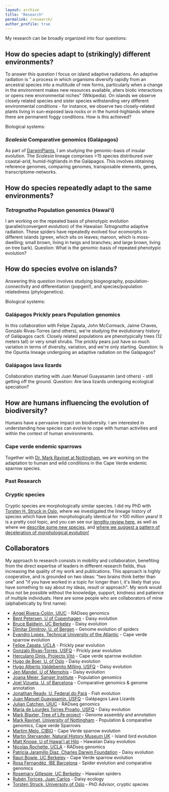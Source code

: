 ```yaml
---
layout: archive
title: "Research"
permalink: /research/
author_profile: true
---
```


My research can be broadly organized into four questions:
## How do species adapt to (strikingly) different environments?
To answer this question I focus on island adaptive radiations. An adaptive radiation is " a process in which organisms diversify rapidly from an ancestral species into a multitude of new forms, particularly when a change in the environment makes new resources available, alters biotic interactions or opens new environmental niches" (Wikipedia). On islands we observe closely related species and sister species withstanding very different environmental conditions - for instance, we observe two closely-related plants living in sun-exposed lava rocks or in the humid-highlands where there are permanent foggy conditions. How is this achieved?

Biological systems:
### *Scalesia* Comparative genomics (Galápagos) ###
As part of [DarwinPlants](http://darwin-plants.com/), I am studying the genomic-basis of insular evolution. The *Scalesia* lineage comprises >15 species distribured over coastal-arid, humid-highlands in the Galápagos. This involves obtaining reference genomes, comparing genomes, transposable elements, genes, transcriptome-networks.

## How do species repeatedly adapt to the same environments?
### *Tetragnatha* Population genomics (Hawai'i) ### 
I am working on the repeated basis of phenotypic evolution (parallel/convergent evolution) of the Hawaiian *Tetragnatha* adaptive radiation. These spiders have repeatedly evolved four ecomorphs in different islands (green, which sits on leaves; maroon, which is moss-dwelling; small brown, living in twigs and branches; and large brown, living on tree bark). 
Question: What is the genomic-basis of repeated phenotypic evolution?

## How do species evolve on islands?
Answering this question involves studying biogeography, population-connectivity and differentiation (popgen!), and species/population relatedness (phylogenetics).

Biological systems:
### Galápagos Prickly pears Population genomics ###
In this collaboration with Felipe Zapata, John McCormack, Jaime Chaves, Gonzalo Rivas-Torres (and others), we're studying the evolutionary history of Galápagos cacti. Closely related populations are phenotypically trees (12 meters tall) or very small shrubs. The prickly pears just have so much variation in terms of diversity, variation, and we're only starting.
Question: Is the Opuntia lineage undergoing an adaptive radiation on the Galápagos?

### Galápagos lava lizards ###
Collaboration starting with Juan Manuel Guayasamin (and others) - still getting off the ground.
Question: Are lava lizards undergoing ecological speciation?

## How are humans influencing the evolution of biodiversity?
Humans have a pervasive impact on biodiversity. I am interested in understanding how species can evolve to cope with human activities and within the context of human environments.

### Cape verde endemic sparrows ###
Together with [Dr. Mark Ravinet at Nottingham](https://www.nottingham.ac.uk/research/groups/cells-organisms-and-molecular-genetics/people/mark.ravinet), we are working on the adaptation to human and wild conditions in the Cape Verde endemic sparrow species.


### Past Research ###
### Cryptic species ###
Cryptic species are morphologically similar species. I did my PhD with [Torsten H. Struck in Oslo](https://www.nhm.uio.no/english/about/organization/research-collections/people/torsths/), where we investigated the lineage history of species which have been morphologically identical for >100 million years! It is a pretty cool topic, and you can see our [lengthy review here](https://www.sciencedirect.com/science/article/abs/pii/S0169534717302902), as well as where we [describe some new species](https://www.sciencedirect.com/science/article/pii/S1055790319303975), and [where we suggest a pattern of deceleration of morphological evolution!](https://onlinelibrary.wiley.com/doi/full/10.1111/evo.13884)


Collaborators
----
My approach to research consists in mobility and collaboration, benefiting from the direct expertise of leaders in different research fields, thus increasing the quality of my work and publications. This approach is highly cooperative, and is grounded on two ideas: "two brains think better than one" and "if you have worked in a topic for longer than I, it's likely that you have something to say about my ideas, result or approach". My work would thus not be possible without the knowledge, support, kindness and patience of multiple individuals.
Here are some people who are collaborators of mine (alphabetically by first name):
  * [Angel Rivera-Colón, UIUC](http://catchenlab.life.illinois.edu/) - RADseq genomics
  * [Bent Petersen, U of Copenhagen](https://globe.ku.dk/staff-list/?pure=en/persons/271131) - Daisy evolution
  * [Bruce Baldwin, UC Berkeley](https://ib.berkeley.edu/people/faculty/baldwinb) - Daisy evolution
  * [Dimitar Dimitrov, U. of Bergen](https://www.uib.no/en/persons/Dimitar.Dimitrov) - Genome evolution of spiders
  * [Evandro Lopes, Technical University of the Atlantic](https://scholar.google.com/citations?user=FNULlLwAAAAJ&hl=en) - Cape verde sparrow evolution
  * [Felipe Zapata, UCLA](https://www.zapatalab.org/) - Prickly pear evolution
  * [Gonzalo Rivas-Torres, USFQ](https://ecologyecuador.com/) - Prickly pear evolution
  * [Herculano Dinis, Projecto Vitó](https://orcid.org/0000-0002-2674-5591) - Cape verde sparrow evolution
  * [Hugo de Boer, U. of Oslo](https://www.nhm.uio.no/english/about/organization/research-collections/people/hugode/) - Daisy evolution
  * [Hugo Alberto Valdebenito Milling, USFQ](https://www.usfq.edu.ec/en/profiles/hugo-alberto-valdebenito-milling) - Daisy evolution
  * [Jen Mandel, U of Memphis](https://www.memphis.edu/biology/people/faculty/jennifer-mandel.php) - Daisy evolution
  * [Joana Meier, Sanger Institute](https://joanameier.ch/) - Population genomics
  * [Joel Vizueta, U. of Barcelona](https://scholar.google.com/citations?user=CTBqqSsAAAAJ&hl=en) - Comparative genomics & genome annotation
  * [Jonathan Ready, U. Federal do Pará](https://scholar.google.com/citations?user=ES1i6vgAAAAJ&hl=de) - Fish evolution
  * [Juan Manuel Guayasamin, USFQ](https://en.wikipedia.org/wiki/Juan_Manuel_Guayasamin) - Galápagos Lava Lizards
  * [Julian Catchen, UIUC](http://catchenlab.life.illinois.edu/) - RADseq genomics
  * [María de Lourdes Torres Proaño, USFQ](https://www.usfq.edu.ec/en/profiles/maria-de-lourdes-torres-proano) - Daisy evolution
  * [Mark Blaxter, Tree of Life project](https://www.sanger.ac.uk/person/blaxter-mark/) - Genome assembly and annotation
  * [Mark Ravinet, University of Nottingham](https://www.nottingham.ac.uk/research/groups/cells-organisms-and-molecular-genetics/people/mark.ravinet) - Population & comparative genomics, Cape verde Sparrows
  * [Martim Melo, CIBIO](https://cibio.up.pt/en/people/details/martim-melo/) - Cape Verde sparrow evolution
  * [Martin Stervander, Natural History Museum UK](https://www.stervander.com/) - Island bird evolution
  * [Matt Knope, U of Hawai'i at Hilo](http://matthew-knope.squarespace.com/) - Hawaiian Daisy evolution
  * [Nicolas Rochette, UCLA](https://scholar.google.com/citations?user=DFqQtXgAAAAJ&hl=en) - RADseq genomics
  * [Patricia Jaramillo Diaz, Charles Darwin Foundation](https://www.darwinfoundation.org/en/component/contact/contact/14-staff/6-patricia-jaramillo-diaz?Itemid=150) - Daisy evolution
  * [Rauri Bowie, UC Berkeley](https://bowie.berkeley.edu/people/rauri-bowie/) - Cape Verde sparrow evolution
  * [Rosa Fernandéz, IBE Barcelona](https://rmfernandezgarcia0.wixsite.com/metazomics) - Spider evolution and comparative genomics
  * [Rosemary Gillespie, UC Berkeley](https://nature.berkeley.edu/evolab/) - Hawaiian spiders
  * [Rubén Torices, Juan Carlos](https://rubentorices.wordpress.com/) - Daisy ecology
  * [Torsten Struck, Universoty of Oslo](https://scholar.google.pt/citations?hl=en&user=NossYmoAAAAJ) - PhD Advisor, cryptic species
